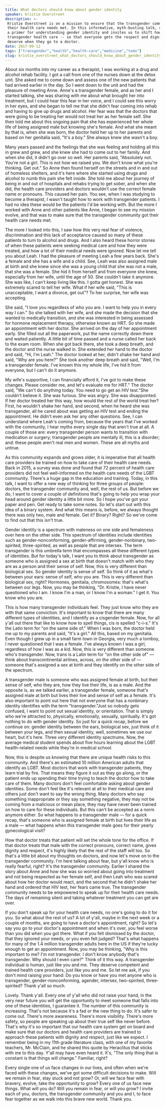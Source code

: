 ```yaml
---
title: What doctors should know about gender identity
speaker: Kristie Overstreet
description: >-
 Kristie Overstreet is on a mission to ensure that the transgender community gets
 their health care needs met. In this informative, myth-busting talk, she provides
 a primer for understanding gender identity and invites us to shift how we view
 transgender health care -- so that everyone gets the respect and dignity they
 deserve when they go to a doctor.
date: 2017-09-12
tags: ["transgender","health","health-care","medicine","tedx"]
slug: kristie_overstreet_what_doctors_should_know_about_gender_identity
---
```


About six months into my career as a therapist, I was working at a drug and alcohol rehab
facility. I got a call from one of the nurses down at the detox unit. She asked me to come
down and assess one of the new patients that had arrived earlier in the day. So I went
down to the unit and had the pleasure of meeting Anne. Anne's a transgender female, and as
her and I started talking, she was sharing with me about what brought her into treatment,
but I could hear this fear in her voice, and I could see this worry in her eyes, and she
began to tell me that she didn't fear coming into rehab and having to give up drugs and
alcohol. Her fear was that the doctors that were going to be treating her would not treat
her as her female self. She then told me about this ongoing pain that she has experienced
her whole life of being assigned male but knowing she's female. And what she meant by that
is, when she was born, the doctor held her up to her parents and based on her genitalia
said, "It's a boy." She always knew she wasn't a boy.

Many years passed and the feelings that she was feeling and holding all this in grew and
grew, and she knew she had to come out to her family. And when she did, it didn't go over
so well. Her parents said, "Absolutely not. You're not a girl. This is not how we raised
you. We don't know what you're thinking. Get out." So Anne then found herself on the
streets and in and out of homeless shelters, and it's here where she started using drugs
and alcohol to numb this pain she felt inside. She told me about her journey of being in
and out of hospitals and rehabs trying to get sober, and when she did, the health care
providers and doctors wouldn't use the correct female name or pronouns. This caused her
pain. You see, when I was studying to become a therapist, I wasn't taught how to work with
transgender patients. I had no idea these would be the patients I'd be working with. But
the more I worked with Anne and other patients like Anne, I began to see my mission
evolve, and that was to make sure that the transgender community got their health care
needs met.

The more I looked into this, I saw how this very real fear of violence, discrimination and
this lack of acceptance caused so many of these patients to turn to alcohol and drugs. And
I also heard these horror stories of when these patients were seeking medical care and how
they were treated, and how a lot of their medical needs were ignored. Now let me tell you
about Leah. I had the pleasure of meeting Leah a few years back. She's a female and she
has a wife and a child. See, Leah was also assigned male at birth and she knew since she
was a young child that she was not a male, that she was a female. She hid it from herself
and from everyone she knew, especially from her wife, until the age of 50. She couldn't
take it anymore. She was like, I can't keep living like this. I gotta get honest. She was
extremely scared to tell her wife. What if her wife said, "This is unacceptable, I want a
divorce, get out"? To her surprise, her wife was accepting.

She said, "I love you regardless of who you are. I want to help you in every way I can."
So she talked with her wife, and she made the decision that she wanted to medically
transition, and she was interested in being assessed for hormone replacement therapy,
otherwise known as HRT. So she made an appointment with her doctor. She arrived on the day
of her appointment early. She filled out all the paperwork, put the name correctly down
there and waited patiently. A little bit of time passed and a nurse called her back to the
exam room. When she got back there, she took a deep breath, and the doctor and the nurse
walked in. She extended her hand to the doctor and said, "Hi, I'm Leah." The doctor looked
at her, didn't shake her hand and said, "Why are you here?" She took another deep breath
and said, "Well, I'm a transgender female. I've known this my whole life, I've hid it from
everyone, but I can't do it anymore.

My wife's supportive, I can financially afford it, I've got to make these changes. Please
consider me, and let's evaluate me for HRT." The doctor said, "We can't do anything today.
You need to go get an HIV test."She couldn't believe it. She was furious. She was angry.
She was disappointed. If her doctor treated her this way, how would the rest of the world
treat her? First, he wouldn't shake her hand, and second, when he heard she was
transgender, all he cared about was getting an HIV test and ending the appointment. He
didn't even ask her any other questions. See, I can understand where Leah's coming from,
because the years that I've worked with the community, I hear myths every single day that
aren't true at all. A couple of those are: every transgender person wants to transition
with medication or surgery; transgender people are mentally ill, this is a disorder; and:
these people aren't real men and women. These are all myths and untrue.

As this community expands and grows older, it is imperative that all health care providers
be trained on how to take care of their health care needs. Back in 2015, a survey was done
and found that 72 percent of health care providers did not feel well-informed on the
health care needs of the LGBT community. There's a huge gap in the education and
training. Today, in this talk, I want to offer a new way of thinking for three groups of
people: doctors, the transgender community and, well, the rest of us. But before we do, I
want to cover a couple of definitions that's going to help you wrap your head around
gender identity a little bit more. So I hope you've got your paper and pen. Get ready to
take some notes. So let's start out with this idea of a binary system. And what this means
is, before, we always thought there was only two, male and female. Get it? Binary? Right?
So we've come to find out that this isn't true.

Gender identity is a spectrum with maleness on one side and femaleness over here on the
other side. This spectrum of identities include identities such as gender-nonconforming,
gender-affirming, gender-nonbinary, two-spirited, three-spirited, as well as people that
are intersex. The term transgender is this umbrella term that encompasses all these
different types of identities. But for today's talk, I want you to think about transgender
as someone who is assigned a sex at birth that doesn't match with who they are as a person
and their sense of self. Now, this is very different than biological sex. So gender
identity is sense of self. So think of it as what's between your ears: sense of self, who
you are. This is very different than biological sex, right? Hormones, genitalia,
chromosomes: that's what's between our legs. Now, you may be thinking, "Dr. Kristie, I have
never questioned who I am. I know I'm a man, or I know I'm a woman." I get it. You know
who you are.

This is how many transgender individuals feel. They just know who they are with that same
conviction. It's important to know that there are many different types of identities, and I
identify as a cisgender female. Now, for all y'all out there that like to know how to
spell things, cis is spelled "c-i-s." It's the Latin term for "on the same side of." When
I was born, the doctor held me up to my parents and said, "It's a girl." All this, based
on my genitalia. Even though I grew up in a small farm town in Georgia, very much a
tomboy, I never questioned that I was a female. I've always known I was a girl, regardless
of how I was as a kid. Now, this is very different than someone who's transgender. Now,
trans is a Latin term for "on the other side of" — think about transcontinental airlines,
across, on the other side of — someone that's assigned a sex at birth and they identify on
the other side of the spectrum.

A transgender male is someone who was assigned female at birth, but their sense of self,
who they are, how they live their life, is as a male. And the opposite is, as we talked
earlier, a transgender female, someone that's assigned male at birth but lives their live
and sense of self as a female. It's also important to point out here that not everyone
that has a nonbinary identity identifies with the term "transgender."Just so nobody gets
confused, I want to point out sexual identity, or orientation. That is simply who we're
attracted to, physically, emotionally, sexually, spiritually. It's got nothing to do with
gender identity. So just for a quick recap, before we continue on: gender identity between
the ears, biological sex, just think of it between your legs, and then sexual identity,
well, sometimes we use our heart, but it's here. Three very different identity
spectrums. Now, the average medical student spends about five hours learning about the LGBT
health-related needs while they're in medical school.

Now, this is despite us knowing that there are unique health risks to this community. And
there's an estimated 10 million American adults that identify as LGBT. Most doctors that
work with transgender patients, they learn trial by fire. That means they figure it out as
they go along, or the patient ends up spending their time trying to teach the doctor how
to take care of them. Many doctors don't feel comfortable asking about gender identities.
Some don't feel like it's relevant at all to their medical care and others just don't want
to say the wrong thing. Many doctors who say something inappropriate or they say something
negative, they may not be coming from a malicious or mean place, they may have never been
trained on how to care for these individuals. But this can't be accepted as a norm anymore
either. So what happens to a transgender male — for a quick recap, that's someone who is
assigned female at birth but lives their life as a male — what happens when this
transgender male goes for their yearly gynecological visit?

How that doctor treats that patient will set the whole tone for the office. If that doctor
treats that male with the correct pronouns, correct name, gives dignity and respect, it's
highly likely that the rest of the staff will too. So that's a little bit about my thoughts
on doctors, and now let's move on to the transgender community. I'm here talking about
fear, but y'all know who is really fearful, right? It's the transgender community. Earlier
I shared the story about Anne and how she was so worried about going into treatment and
not being respected as her female self, and then Leah who was scared about how her doctor
would react, and the second that he didn't shake her hand and ordered that HIV test, her
fears came true. The transgender community needs to be empowered to speak up for their
health care needs. The days of remaining silent and taking whatever treatment you can get
are over.

If you don't speak up for your health care needs, no one's going to do it for you. So what
about the rest of us? A lot of y'all, maybe in the next week or a couple of months, are
going to have a doctor's appointment, right? So let's say you go to your doctor's
appointment and when it's over, you feel worse than you did when you got there. What if
you felt dismissed by the doctor, that they ignored your needs, or you even felt judged?
That's what happens for many of the 1.4 million transgender adults here in the US if
they're lucky enough to get an appointment. Now, you may be thinking, "Why is this
important to me? I'm not transgender. I don't know anybody that's transgender. Why should
I even care?" Think of it this way. A transgender individual is human, just like you and
me. They deserve competent and trained health care providers, just like you and me. So let
me ask, if you don't mind raising your hand: Do you know or have you met anyone who is
transgender, gender-nonconforming, agender, intersex, two-spirited, three-spirited? Thank
y'all so much.

Lovely. Thank y'all. Every one of y'all who did not raise your hand, in the very near
future you will get the opportunity to meet someone that falls into one of these
identities, I guarantee it. The number of this community is increasing. That's not because
it's a fad or the new thing to do. It's safer to come out. There's more awareness. There's
more visibility. There's more safety, so people are speaking up about their true self like
never before. That's why it's so important that our health care system get on board and
make sure that our doctors and health care providers are trained to approach these
patients with dignity and respect, just like we expect. I remember being in my 11th grade
literature class, with one of my favorite teachers, Mr. McClain, and he shared this quote
by Heraclitus that sticks with me to this day. Y'all may have even heard it. It's, "The
only thing that is constant is that things will change." Familiar, right?

Every single one of us face changes in our lives, and often when we're faced with these
changes, we've got some difficult decisions to make. Will we remain in fear, stay stuck
and not grow? Or, will we face fear with bravery, evolve, take the opportunity to grow?
Every one of us face new things. What will you do? Will you remain in fear, or will you
grow? I invite each of you, doctors, the transgender community and you and I, to face fear
together as we walk into this brave new world. Thank you.

<!--
ad_duration=3.33
comment_count=77
event="TEDxLivoniaCCLibrary"
external_start_time=0
intro_duration=11.82
is_subtitle_required="False"
is_talk_featured="True"
language="en"
language_swap="False"
native_language="en"
number_of_related_talks=6
number_of_speakers=1
number_of_subtitled_videos=15
number_of_tags=5
number_of_talk_download_languages=15
number_of_talk_more_resources=0
number_of_talk_recommendations=0
number_of_talks_take_actions=0
post_ad_duration=0.83
published_timestamp="2018-10-02 19:35:32"
recording_date="2017-09-12"
speaker_description="Clinical sexologist and psychotherapist"
speaker_is_published=1
speaker_name="Kristie Overstreet"
talk_name="What doctors should know about gender identity"
talks_tags=["transgender","health","health-care","medicine","tedx"]
url_audio="https://download.ted.com/talks/KristieOverstreet_2017X.mp3?apikey=acme-roadrunner"
url_photo_speaker="https://pe.tedcdn.com/images/ted/6d28adeca1bf8845504e1940abc60f7effc5489a_254x191.jpg"
url_photo_talk="https://s3.amazonaws.com/talkstar-photos/uploads/5f4ad9fc-128c-4f85-ae72-fd2f6e319293/KristieOverstreet_2017X-embed.jpg"
url_webpage="https://www.ted.com/talks/kristie_overstreet_what_doctors_should_know_about_gender_identity"
video_type_name="TEDx Talk"
-->